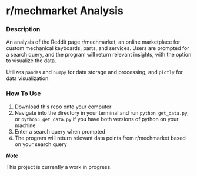 # r/mechmarket Analysis

### Description

An analysis of the Reddit page r/mechmarket, an online marketplace for custom mechanical keyboards, parts, and services. Users are prompted for a search query, and the program will return relevant insights, with the option to visualize the data. 

Utilizes `pandas` and `numpy` for data storage and processing, and `plotly` for data visualization. 

### How To Use

1. Download this repo onto your computer
2. Navigate into the directory in your terminal and run `python get_data.py`, or `python3 get_data.py` if you have both versions of python on your machine
3. Enter a search query when prompted
4. The program will return relevant data points from r/mechmarket based on your search query

**_Note_**

This project is currently a work in progress.